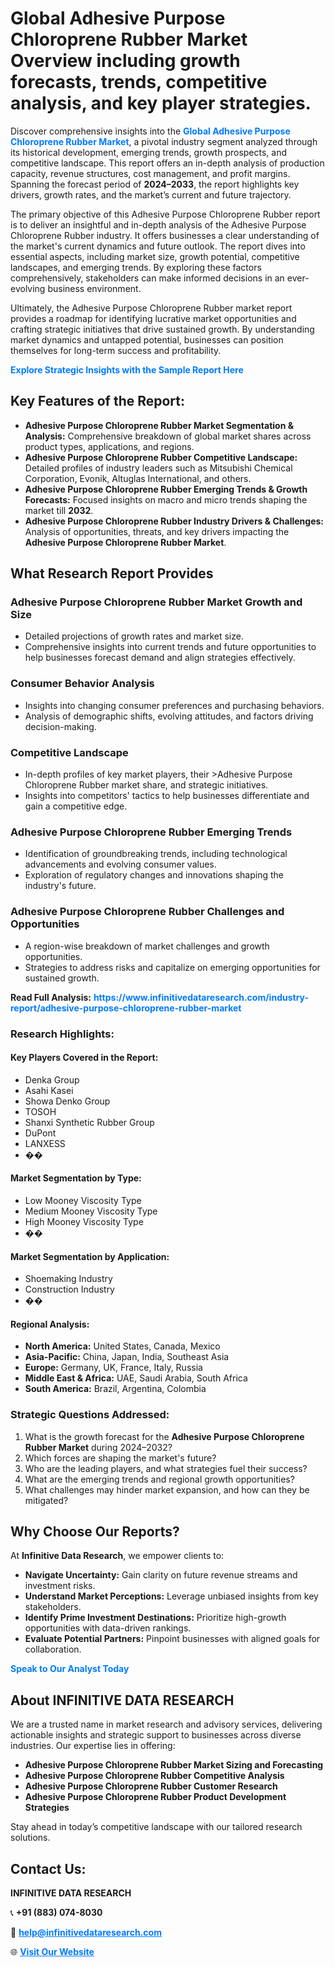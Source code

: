 <h1>Global Adhesive Purpose Chloroprene Rubber Market Overview including growth forecasts, trends, competitive analysis, and key player strategies.</h1>
<p>
Discover comprehensive insights into the 
<a href="https://www.infinitivedataresearch.com/industry-report/adhesive-purpose-chloroprene-rubber-market" rel="dofollow" style="color: #007BFF; text-decoration: none;"><strong>Global Adhesive Purpose Chloroprene Rubber Market</strong></a>, a pivotal industry segment analyzed through its historical development, emerging trends, growth prospects, and competitive landscape. This report offers an in-depth analysis of production capacity, revenue structures, cost management, and profit margins. Spanning the forecast period of <strong>2024–2033</strong>, the report highlights key drivers, growth rates, and the market’s current and future trajectory.
</p>
<p>
The primary objective of this Adhesive Purpose Chloroprene Rubber report is to deliver an insightful and in-depth analysis of the Adhesive Purpose Chloroprene Rubber industry. It offers businesses a clear understanding of the market's current dynamics and future outlook. The report dives into essential aspects, including market size, growth potential, competitive landscapes, and emerging trends. By exploring these factors comprehensively, stakeholders can make informed decisions in an ever-evolving business environment.
</p>
<p>
Ultimately, the Adhesive Purpose Chloroprene Rubber market report provides a roadmap for identifying lucrative market opportunities and crafting strategic initiatives that drive sustained growth. By understanding market dynamics and untapped potential, businesses can position themselves for long-term success and profitability.
</p>
<p>
<a href="https://www.infinitivedataresearch.com/request-sample/reportId=109813" style="color: #007BFF; text-decoration: none;"><strong>Explore Strategic Insights with the Sample Report Here</strong></a>
</p>

<h2>Key Features of the Report:</h2>
<ul>
<li><strong>Adhesive Purpose Chloroprene Rubber Market Segmentation & Analysis:</strong> Comprehensive breakdown of global market shares across product types, applications, and regions.</li>
<li><strong>Adhesive Purpose Chloroprene Rubber Competitive Landscape:</strong> Detailed profiles of industry leaders such as Mitsubishi Chemical Corporation, Evonik, Altuglas International, and others.</li>
<li><strong>Adhesive Purpose Chloroprene Rubber Emerging Trends & Growth Forecasts:</strong> Focused insights on macro and micro trends shaping the market till <strong>2032</strong>.</li>
<li><strong>Adhesive Purpose Chloroprene Rubber Industry Drivers & Challenges:</strong> Analysis of opportunities, threats, and key drivers impacting the <strong>Adhesive Purpose Chloroprene Rubber Market</strong>.</li>
</ul>

<h2>What Research Report Provides</h2>
<h3>Adhesive Purpose Chloroprene Rubber Market Growth and Size</h3>
<ul>
<li>Detailed projections of growth rates and market size.</li>
<li>Comprehensive insights into current trends and future opportunities to help businesses forecast demand and align strategies effectively.</li>
</ul>

<h3>Consumer Behavior Analysis</h3>
<ul>
<li>Insights into changing consumer preferences and purchasing behaviors.</li>
<li>Analysis of demographic shifts, evolving attitudes, and factors driving decision-making.</li>
</ul>

<h3>Competitive Landscape</h3>
<ul>
<li>In-depth profiles of key market players, their >Adhesive Purpose Chloroprene Rubber market share, and strategic initiatives.</li>
<li>Insights into competitors' tactics to help businesses differentiate and gain a competitive edge.</li>
</ul>

<h3>Adhesive Purpose Chloroprene Rubber Emerging Trends</h3>
<ul>
<li>Identification of groundbreaking trends, including technological advancements and evolving consumer values.</li>
<li>Exploration of regulatory changes and innovations shaping the industry's future.</li>
</ul>

<h3>Adhesive Purpose Chloroprene Rubber Challenges and Opportunities</h3>
<ul>
<li>A region-wise breakdown of market challenges and growth opportunities.</li>
<li>Strategies to address risks and capitalize on emerging opportunities for sustained growth.</li>
</ul>
<p><strong>Read Full Analysis:</strong> <a href="https://www.infinitivedataresearch.com/industry-report/adhesive-purpose-chloroprene-rubber-market" rel="dofollow" style="color: #007BFF; text-decoration: none;"><strong>https://www.infinitivedataresearch.com/industry-report/adhesive-purpose-chloroprene-rubber-market</strong></a></p>
<h3>Research Highlights:</h3>
<h4>Key Players Covered in the Report:</h4>
<ul><li>Denka Group</li><li>Asahi Kasei</li><li>Showa Denko Group</li><li>TOSOH</li><li>Shanxi Synthetic Rubber Group</li><li>DuPont</li><li>LANXESS</li><li>��</li></ul>
<h4>Market Segmentation by Type:</h4>
<ul><li>Low Mooney Viscosity Type</li><li>Medium Mooney Viscosity Type</li><li>High Mooney Viscosity Type</li><li>��</li></ul>
<h4>Market Segmentation by Application:</h4>
<ul><li>Shoemaking Industry</li><li>Construction Industry</li><li>��</li></ul>

<h4>Regional Analysis:</h4>
<ul>
<li><strong>North America:</strong> United States, Canada, Mexico</li>
<li><strong>Asia-Pacific:</strong> China, Japan, India, Southeast Asia</li>
<li><strong>Europe:</strong> Germany, UK, France, Italy, Russia</li>
<li><strong>Middle East & Africa:</strong> UAE, Saudi Arabia, South Africa</li>
<li><strong>South America:</strong> Brazil, Argentina, Colombia</li>
</ul>

<h3>Strategic Questions Addressed:</h3>
<ol>
<li>What is the growth forecast for the <strong>Adhesive Purpose Chloroprene Rubber Market</strong> during 2024–2032?</li>
<li>Which forces are shaping the market's future?</li>
<li>Who are the leading players, and what strategies fuel their success?</li>
<li>What are the emerging trends and regional growth opportunities?</li>
<li>What challenges may hinder market expansion, and how can they be mitigated?</li>
</ol>

<h2>Why Choose Our Reports?</h2>
<p>At <strong>Infinitive Data Research</strong>, we empower clients to:</p>
<ul>
<li><strong>Navigate Uncertainty:</strong> Gain clarity on future revenue streams and investment risks.</li>
<li><strong>Understand Market Perceptions:</strong> Leverage unbiased insights from key stakeholders.</li>
<li><strong>Identify Prime Investment Destinations:</strong> Prioritize high-growth opportunities with data-driven rankings.</li>
<li><strong>Evaluate Potential Partners:</strong> Pinpoint businesses with aligned goals for collaboration.</li>
</ul>
<p><a href="https://www.infinitivedataresearch.com/industry-report/adhesive-purpose-chloroprene-rubber-market" rel="dofollow" style="color: #007BFF; text-decoration: none;"><strong>Speak to Our Analyst Today</strong></a></p>

<h2>About INFINITIVE DATA RESEARCH</h2>
<p>We are a trusted name in market research and advisory services, delivering actionable insights and strategic support to businesses across diverse industries. Our expertise lies in offering:</p>
<ul>
<li><strong>Adhesive Purpose Chloroprene Rubber Market Sizing and Forecasting</strong></li>
<li><strong>Adhesive Purpose Chloroprene Rubber Competitive Analysis</strong></li>
<li><strong>Adhesive Purpose Chloroprene Rubber Customer Research</strong></li>
<li><strong>Adhesive Purpose Chloroprene Rubber Product Development Strategies</strong></li>
</ul>
<p>Stay ahead in today’s competitive landscape with our tailored research solutions.</p>

<h2>Contact Us:</h2>
<p><strong>INFINITIVE DATA RESEARCH</strong></p>
<p>📞 <strong>+91 (883) 074-8030</strong></p>
<p>📧 <strong><a href="mailto:help@infinitivedataresearch.com" style="color: #007BFF;">help@infinitivedataresearch.com</a></strong></p>
<p>🌐 <strong><a href="https://www.infinitivedataresearch.com" rel="dofollow" style="color: #007BFF;">Visit Our Website</a></strong></p>